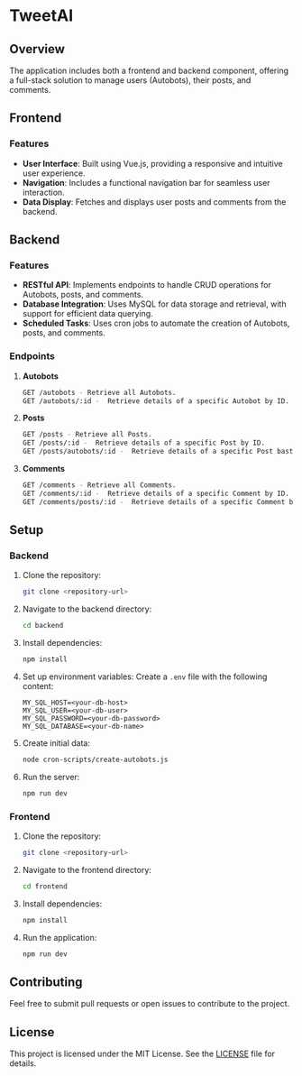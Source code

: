 # TweetAI

## Overview

The application includes both a frontend and backend component, offering a full-stack solution to manage users (Autobots), their posts, and comments.

## Frontend

### Features

- **User Interface**: Built using Vue.js, providing a responsive and intuitive user experience.
- **Navigation**: Includes a functional navigation bar for seamless user interaction.
- **Data Display**: Fetches and displays user posts and comments from the backend.

## Backend

### Features

- **RESTful API**: Implements endpoints to handle CRUD operations for Autobots, posts, and comments.
- **Database Integration**: Uses MySQL for data storage and retrieval, with support for efficient data querying.
- **Scheduled Tasks**: Uses cron jobs to automate the creation of Autobots, posts, and comments.

### Endpoints

1. **Autobots**
    ```bash
    GET /autobots - Retrieve all Autobots.
    GET /autobots/:id -  Retrieve details of a specific Autobot by ID.

2. **Posts**
    ```bash
    GET /posts - Retrieve all Posts.
    GET /posts/:id -  Retrieve details of a specific Post by ID.
    GET /posts/autobots/:id -  Retrieve details of a specific Post bast on the provided Autobot ID.

3. **Comments**
    ```bash
    GET /comments - Retrieve all Comments.
    GET /comments/:id -  Retrieve details of a specific Comment by ID.
    GET /comments/posts/:id -  Retrieve details of a specific Comment bast on the provided Post ID.

## Setup

### Backend

1. Clone the repository:
   ```bash
   git clone <repository-url>
   ```

2. Navigate to the backend directory:
   ```bash
   cd backend
   ```

3. Install dependencies:
   ```bash
   npm install
   ```

4. Set up environment variables:
   Create a `.env` file with the following content:
   ```env
   MY_SQL_HOST=<your-db-host>
   MY_SQL_USER=<your-db-user>
   MY_SQL_PASSWORD=<your-db-password>
   MY_SQL_DATABASE=<your-db-name>
   ```

5. Create initial data:
   ```bash
   node cron-scripts/create-autobots.js
   ```

6. Run the server:
   ```bash
   npm run dev
   ```

### Frontend

1. Clone the repository:
   ```bash
   git clone <repository-url>
   ```

2. Navigate to the frontend directory:
   ```bash
   cd frontend
   ```

3. Install dependencies:
   ```bash
   npm install
   ```

4. Run the application:
   ```bash
   npm run dev
   ```

## Contributing

Feel free to submit pull requests or open issues to contribute to the project.

## License

This project is licensed under the MIT License. See the [LICENSE](LICENSE) file for details.
